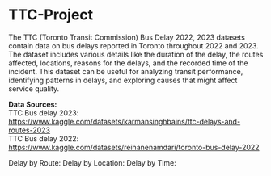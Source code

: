 # TTC-Project

The TTC (Toronto Transit Commission) Bus Delay 2022, 2023 datasets contain data on bus delays reported in Toronto throughout 2022 and 2023. The dataset includes various details like the duration of the delay, the routes affected, locations, reasons for the delays, and the recorded time of the incident. This dataset can be useful for analyzing transit performance, identifying patterns in delays, and exploring causes that might affect service quality.

<strong>Data Sources:</strong><br>
TTC Bus delay 2023: https://www.kaggle.com/datasets/karmansinghbains/ttc-delays-and-routes-2023
<br>TTC Bus delay 2022: https://www.kaggle.com/datasets/reihanenamdari/toronto-bus-delay-2022

Delay by Route:
Delay by Location:
Delay by Time:


